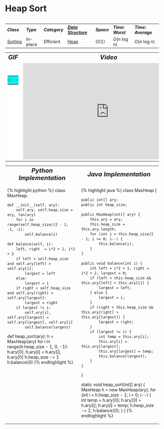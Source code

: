 # Heap Sort
<table>
    <tr>
        <table>
            <tr>
                <td><strong><i>Class</i></strong></td>
                <td><strong><i>Type</i></strong></td>
                <td><strong><i>Category</i></strong></td>
                <td><strong><i><a href="/quickreference/DataStructures/DataStructures">Data Structure</a></i></strong></td>
                <td><strong><i>Space</i></strong></td>
                <td><strong><i>Time: Worst</i></strong></td>
                <td><strong><i>Time: Average</i></strong></td>
            </tr>
            <tr>
                <td><a href="/quickreference/Sorting/Sorting">Sorting</a></td>
                <td>In-place</td>
                <td>Efficient</td>
                <td><a href="/quickreference/DataStructures/Heap/Heap">Heap</a></td>
                <td><i>O</i>(1)</td>
                <td><i>O</i>(n log n)</td>
                <td><i>O</i>(n log n)</td>
            </tr>
        </table>
    </tr>
    <tr>
        <table>
            <tr style="text-align: center; font-size:20px;">
                <td><strong><i>GIF</i></strong></td>
                <td><strong><i>Video</i></strong></td>
            </tr>
            <tr>
                <td><img src="HeapSort.gif" alt="Heap Sort GIF" width="342" height="315"/></td>
                <td><iframe width="560" height="315" src="https://www.youtube.com/embed/2DmK_H7IdTo" frameborder="0" allow="accelerometer; autoplay; encrypted-media; gyroscope; picture-in-picture" allowfullscreen></iframe></td>
            </tr>
        </table>
    </tr>
    <tr>
        <table>
            <tr style="text-align: center; font-size:20px;">
                <td><strong><i>Python Implementation</i></strong></td>
                <td><strong><i>Java Implementation</i></strong></td>
            </tr>
            <tr>
                <td class="code" markdown="block" style="vertical-align: top;">
                    
{% highlight python %}
class MaxHeap:
    
    def __init__(self, ary):
        self.ary, self.heap_size = ary, len(ary)
        for i in range(self.heap_size//2 - 1, -1, -1):
            self.balance(i)
      
    def balance(self, i):
        left, right  = i*2 + 1, i*2 + 2
        if left < self.heap_size and self.ary[left] > self.ary[i]:
            largest = left
        else:
            largest = i
        if right < self.heap_size and self.ary[right] > self.ary[largest]:
            largest = right
        if largest != i:
            self.ary[i], self.ary[largest] = self.ary[largest], self.ary[i]
            self.balance(largest)
        
def heap_sort(ary):
    h = MaxHeap(ary)
    for i in range(h.heap_size - 1, 0, -1):
        h.ary[0], h.ary[i] = h.ary[i], h.ary[0]
        h.heap_size -= 1
        h.balance(0)
{% endhighlight %}

<td class="code" markdown="block" style="vertical-align: top;">
    
{% highlight java %}
class MaxHeap {
    
    public int[] ary;
    public int heap_size;

    public MaxHeap(int[] ary) {
        this.ary = ary;
        this.heap_size = this.ary.length;
        for (int i = this.heap_size/2 - 1; i >= 0; i--) {
            this.balance(i);
        }
    }

    public void balance(int i) {
        int left = i*2 + 1, right = i*2 + 2, largest = 0;
        if (left < this.heap_size && this.ary[left] > this.ary[i]) {
            largest = left;
        } else {
            largest = i;
        }
        if (right < this.heap_size && this.ary[right] > this.ary[largest]) {
            largest = right;
        }
        if (largest != i) {
            int temp = this.ary[i];
            this.ary[i] = this.ary[largest];
            this.ary[largest] = temp;
            this.balance(largest);
        }
    }
}
    
static void heap_sort(int[] ary) {
    MaxHeap h = new MaxHeap(ary);
    for (int i = h.heap_size - 1; i > 0; i--) {
        int temp = h.ary[0];
        h.ary[0] = h.ary[i];
        h.ary[i] = temp;
        h.heap_size -= 1;
        h.balance(0);
    }
}
{% endhighlight %}